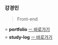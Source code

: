 ### 강경민           
             
> Front-end                        
      
        
   
⭐ **portfolio** [ㅡ 바로가기](https://portfolio-minomad.vercel.app)         
⭐ **study-log** [ㅡ 바로가기](https://github.com/minomad/study-repository)


